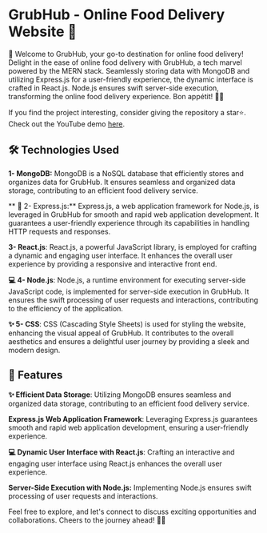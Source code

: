 # GrubHub - Online Food Delivery Website 🌮

🍔 Welcome to GrubHub, your go-to destination for online food delivery! Delight in the ease of online food delivery with GrubHub, a tech marvel powered by the MERN stack. Seamlessly storing data with MongoDB and utilizing Express.js for a user-friendly experience, the dynamic interface is crafted in React.js. Node.js ensures swift server-side execution, transforming the online food delivery experience. Bon appétit! 🍕🌮

If you find the project interesting, consider giving the repository a star⭐. Check out the YouTube demo [here](link).
<br>

## 🛠️ Technologies Used

**1- MongoDB:** MongoDB is a NoSQL database that efficiently stores and organizes data for GrubHub. It ensures seamless and organized data storage, contributing to an efficient food delivery service.

** 📱 2- Express.js:** Express.js, a web application framework for Node.js, is leveraged in GrubHub for smooth and rapid web application development. It guarantees a user-friendly experience through its capabilities in handling HTTP requests and responses.

**3- React.js**: React.js, a powerful JavaScript library, is employed for crafting a dynamic and engaging user interface. It enhances the overall user experience by providing a responsive and interactive front end.

**💻 4- Node.js**: Node.js, a runtime environment for executing server-side JavaScript code, is implemented for server-side execution in GrubHub. It ensures the swift processing of user requests and interactions, contributing to the efficiency of the application.

**✨ 5- CSS**: CSS (Cascading Style Sheets) is used for styling the website, enhancing the visual appeal of GrubHub. It contributes to the overall aesthetics and ensures a delightful user journey by providing a sleek and modern design.
<br>

## 💼 Features

**✨ Efficient Data Storage**: Utilizing MongoDB ensures seamless and organized data storage, contributing to an efficient food delivery service.

**Express.js Web Application Framework**: Leveraging Express.js guarantees smooth and rapid web application development, ensuring a user-friendly experience.

**💻 Dynamic User Interface with React.js**: Crafting an interactive and engaging user interface using React.js enhances the overall user experience.

**Server-Side Execution with Node.js:** Implementing Node.js ensures swift processing of user requests and interactions.

Feel free to explore, and let's connect to discuss exciting opportunities and collaborations. Cheers to the journey ahead! 🌟💼
